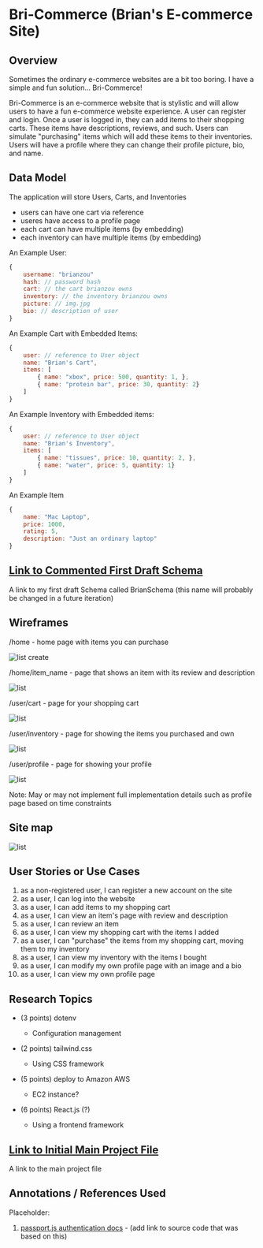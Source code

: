 # Bri-Commerce (Brian's E-commerce Site)

## Overview
Sometimes the ordinary e-commerce websites are a bit too boring. I have a simple and fun solution... Bri-Commerce!

Bri-Commerce is an e-commerce website that is stylistic and will allow users to have a fun e-commerce website experience. A user can register and login. Once a user is logged in, they can add items to their shopping carts. These items have descriptions, reviews, and such. Users can simulate "purchasing" items which will add these items to their inventories. Users will have a profile where they can change their profile picture, bio, and name.


## Data Model

The application will store Users, Carts, and Inventories

* users can have one cart via reference
* useres have access to a profile page
* each cart can have multiple items (by embedding)
* each inventory can have multiple items (by embedding)

An Example User:
```javascript
{
    username: "brianzou"
    hash: // password hash
    cart: // the cart brianzou owns
    inventory: // the inventory brianzou owns
    picture: // img.jpg
    bio: // description of user
}

```

An Example Cart with Embedded Items:

```javascript
{
    user: // reference to User object
    name: "Brian's Cart",
    items: [
        { name: "xbox", price: 500, quantity: 1, },
        { name: "protein bar", price: 30, quantity: 2}
    ]
}
```

An Example Inventory with Embedded items:

```javascript
{
    user: // reference to User object
    name: "Brian's Inventory",
    items: [
        { name: "tissues", price: 10, quantity: 2, },
        { name: "water", price: 5, quantity: 1}
    ]
}
```

An Example Item

```javascript
{
    name: "Mac Laptop",
    price: 1000,
    rating: 5,
    description: "Just an ordinary laptop"
}
```


## [Link to Commented First Draft Schema](db.mjs) 

A link to my first draft Schema called BrianSchema (this name will probably be changed in a future iteration)

## Wireframes

/home - home page with items you can purchase

![list create](documentation/bricommerce_home.png)

/home/item_name - page that shows an item with its review and description

![list](documentation/bricommerce_item.png)

/user/cart - page for your shopping cart

![list](documentation/bricommerce_cart.png)

/user/inventory - page for showing the items you purchased and own

![list](documentation/bricommerce_inventory.png)

/user/profile - page for showing your profile

![list](documentation/bricommerce_profile.png)


Note: May or may not implement full implementation details such as profile page based on time constraints

## Site map

![list](documentation/bricommerce_sitemap.png)


## User Stories or Use Cases

1. as a non-registered user, I can register a new account on the site
2. as a user, I can log into the website
3. as a user, I can add items to my shopping cart
4. as a user, I can view an item's page with review and description
5. as a user, I can review an item
6. as a user, I can view my shopping cart with the items I added
7. as a user, I can "purchase" the items from my shopping cart, moving them to my inventory
8. as a user, I can view my inventory with the items I bought
9. as a user, I can modify my own profile page with an image and a bio
10. as a user, I can view my own profile page

## Research Topics

* (3 points) dotenv
    * Configuration management

* (2 points) tailwind.css
    * Using CSS framework

* (5 points) deploy to Amazon AWS
    * EC2 instance?

* (6 points) React.js (?)
    * Using a frontend framework


## [Link to Initial Main Project File](app.mjs) 

A link to the main project file

## Annotations / References Used

Placeholder:
1. [passport.js authentication docs](http://passportjs.org/docs) - (add link to source code that was based on this)


